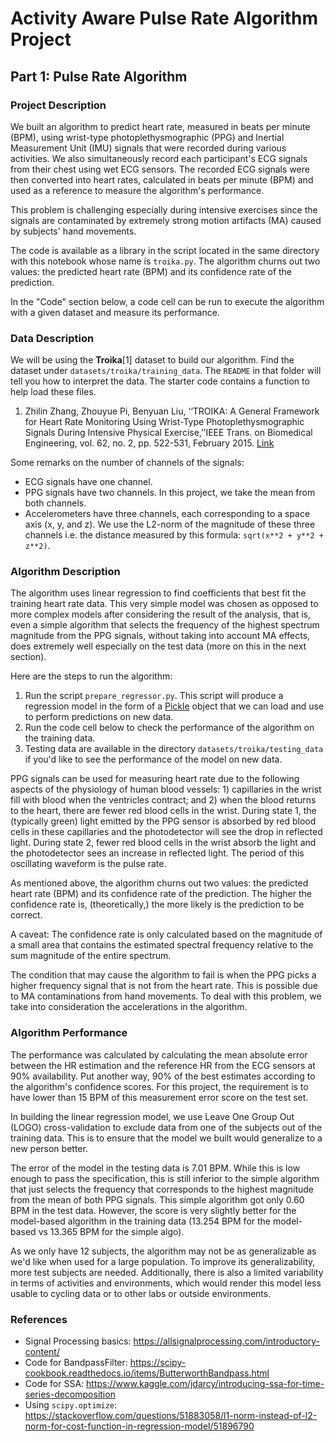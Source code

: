 # Activity Aware Pulse Rate Algorithm Project

## Part 1: Pulse Rate Algorithm

### Project Description

We built an algorithm to predict heart rate, measured in beats per minute (BPM), using wrist-type photoplethysmographic (PPG) and Inertial Measurement Unit (IMU) signals that were recorded during various activities. We also simultaneously record each participant's ECG signals from their chest using wet ECG sensors. The recorded ECG signals were then converted into heart rates, calculated in beats per minute (BPM) and used as a reference to measure the algorithm's performance.

This problem is challenging especially during intensive exercises since the signals are contaminated by extremely strong motion artifacts (MA) caused by subjects' hand movements.

The code is available as a library in the script located in the same directory with this notebook whose name is `troika.py`. The algorithm churns out two values: the predicted heart rate (BPM) and its confidence rate of the prediction.

In the "Code" section below, a code cell can be run to execute the algorithm with a given dataset and measure its performance.

### Data Description

We will be using the **Troika**[1] dataset to build our algorithm. Find the dataset under `datasets/troika/training_data`. The `README` in that folder will tell you how to interpret the data. The starter code contains a function to help load these files.

1. Zhilin Zhang, Zhouyue Pi, Benyuan Liu, ‘‘TROIKA: A General Framework for Heart Rate Monitoring Using Wrist-Type Photoplethysmographic Signals During Intensive Physical Exercise,’’IEEE Trans. on Biomedical Engineering, vol. 62, no. 2, pp. 522-531, February 2015. [Link](https://arxiv.org/pdf/1409.5181.pdf)

Some remarks on the number of channels of the signals:

- ECG signals have one channel.
- PPG signals have two channels. In this project, we take the mean from both channels.
- Accelerometers have three channels, each corresponding to a space axis (x, y, and z). We use the L2-norm of the magnitude of these three channels i.e. the distance measured by this formula: `sqrt(x**2 + y**2 + z**2)`.

### Algorithm Description

The algorithm uses linear regression to find coefficients that best fit the training heart rate data. This very simple model was chosen as opposed to more complex models after considering the result of the analysis, that is, even a simple algorithm that selects the frequency of the highest spectrum magnitude from the PPG signals, without taking into account MA effects, does extremely well especially on the test data (more on this in the next section).

Here are the steps to run the algorithm:

1. Run the script `prepare_regressor.py`. This script will produce a regression model in the form of a [Pickle](https://docs.python.org/3/library/pickle.html) object that we can load and use to perform predictions on new data.
2. Run the code cell below to check the performance of the algorithm on the training data.
3. Testing data are available in the directory `datasets/troika/testing_data` if you'd like to see the performance of the model on new data.

PPG signals can be used for measuring heart rate due to the following aspects of the physiology of human blood vessels: 1) capillaries in the wrist fill with blood when the ventricles contract; and 2) when the blood returns to the heart, there are fewer red blood cells in the wrist. During state 1, the (typically green) light emitted by the PPG sensor is absorbed by red blood cells in these capillaries and the photodetector will see the drop in reflected light. During state 2, fewer red blood cells in the wrist absorb the light and the photodetector sees an increase in reflected light. The period of this oscillating waveform is the pulse rate.

As mentioned above, the algorithm churns out two values: the predicted heart rate (BPM) and its confidence rate of the prediction. The higher the confidence rate is, (theoretically,) the more likely is the prediction to be correct.

A caveat: The confidence rate is only calculated based on the magnitude of a small area that contains the estimated spectral frequency relative to the sum magnitude of the entire spectrum.

The condition that may cause the algorithm to fail is when the PPG picks a higher frequency signal that is not from the heart rate. This is possible due to MA contaminations from hand movements. To deal with this problem, we take into consideration the accelerations in the algorithm.

### Algorithm Performance

The performance was calculated by calculating the mean absolute error between the HR estimation and the reference HR from the ECG sensors at 90% availability. Put another way, 90% of the best estimates according to the algorithm's confidence scores. For this project, the requirement is to have lower than 15 BPM of this measurement error score on the test set.

In building the linear regression model, we use Leave One Group Out (LOGO) cross-validation to exclude data from one of the subjects out of the training data. This is to ensure that the model we built would generalize to a new person better.

The error of the model in the testing data is  7.01 BPM. While this is low enough to pass the specification, this is still inferior to the simple algorithm that just selects the frequency that corresponds to the highest magnitude from the mean of both PPG signals. This simple algorithm got only 0.60 BPM in the test data. However, the score is very slightly better for the model-based algorithm in the training data (13.254 BPM for the model-based vs 13.365 BPM for the simple algo).

As we only have 12 subjects, the algorithm may not be as generalizable as we'd like when used for a large population. To improve its generalizability, more test subjects are needed. Additionally, there is also a limited variability in terms of activities and environments, which would render this model less usable to cycling data or to other labs or outside environments.


### References

- Signal Processing basics: https://allsignalprocessing.com/introductory-content/
- Code for BandpassFilter: https://scipy-cookbook.readthedocs.io/items/ButterworthBandpass.html
- Code for SSA: https://www.kaggle.com/jdarcy/introducing-ssa-for-time-series-decomposition
- Using `scipy.optimize`: https://stackoverflow.com/questions/51883058/l1-norm-instead-of-l2-norm-for-cost-function-in-regression-model/51896790